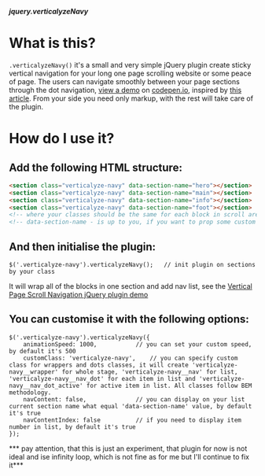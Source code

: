 ***jquery.verticalyzeNavy***

What is this?
============
`.verticalyzeNavy()` it's a small and very simple jQuery plugin create sticky vertical navigation for your long one page scrolling website or some peace of page. The users can navigate smoothly between your page sections through the dot navigation, [view a demo][1] on [codepen.io][1], inspired by [this article][2]. From your side you need only markup, with the rest will take care of the plugin.

[1]: https://codepen.io/tsurule/pen/aGdBzb
[2]: https://codyhouse.co/gem/vertical-fixed-navigation


How do I use it?
===============

Add the following HTML structure:
--------------------------------
```html
<section class="verticalyze-navy" data-section-name="hero"></section>
<section class="verticalyze-navy" data-section-name="main"></section>
<section class="verticalyze-navy" data-section-name="info"></section>
<section class="verticalyze-navy" data-section-name="foot"></section>
<!-- where your classes should be the same for each block in scroll area, for plugin init -->
<!-- data-section-name - is up to you, if you want to prop some custom label -->
```
And then initialise the plugin:
------------------------------

	$('.verticalyze-navy').verticalyzeNavy(); 	// init plugin on sections by your class

It will wrap all of the blocks in one section and add nav list, see the [Vertical Page Scroll Navigation jQuery plugin demo][1]		

You can customise it with the following options:
-----------------------------------------------

	$('.verticalyze-navy').verticalyzeNavy({
		animationSpeed: 1000,			// you can set your custom speed, by default it's 500
		customClass: 'verticalyze-navy',	// you can specify custom class for wrappers and dots classes, it will create 'verticalyze-navy__wrapper' for whole stage, 'verticalyze-navy__nav' for list, 'verticalyze-navy__nav_dot' for each item in list and 'verticalyze-navy__nav_dot_active' for active item in list. All classes follow BEM methodology. 
		navContent: false,  			// you can display on your list current section name what equal 'data-section-name' value, by default it's true
		navContentIndex: false  		// if you need to display item number in list, by default it's true
	});

*** pay attention, that this is just an experiment, that plugin for now is not ideal and ise infinity loop, which is not fine as for me but I'll continue to fix it***
